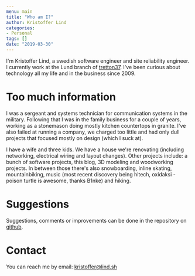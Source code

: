 ```yaml
---
menu: main
title: "Who am I?"
author: Kristoffer Lind
categories:
- Personal
tags: []
date: "2019-03-30"
---
```


I'm Kristoffer Lind, a swedish software engineer and site reliability engineer. I currently work at the Lund branch of [tretton37](https://tretton37.com). I've been curious about technology all my life and in the business since 2009.

# Too much information
I was a sergeant and systems technician for communication systems in the military. Following that I was in the family business for a couple of years, working as a stonemason doing mostly kitchen countertops in granite. I've also failed at running a company, we charged too little and had only dull projects that focused mostly on design (which I suck at).

I have a wife and three kids. We have a house we're renovating (including networking, electrical wiring and layout changes). Other projects include: a bunch of software projects, this blog, 3D modeling and woodworking projects. In between those there's also snowboarding, inline skating, mountainbiking, music (most recent discovery being hitech, oxidaksi - poison turtle is awesome, thanks B1nke) and hiking.

# Suggestions
Suggestions, comments or improvements can be done in the repository on [github](https://github.com/kristofferlind/kristofferlind.github.io).

# Contact
You can reach me by email: kristoffer@lind.sh
